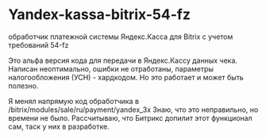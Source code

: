 # Yandex-kassa-bitrix-54-fz
обработчик платежной системы Яндекс.Касса для Bitrix с учетом требований 54-fz

Это альфа версия кода для передачи в Яндекс.Кассу данных чека. Написан неоптимально, ошибки не отработаны, параметры налогообложения (УСН) - хардкодом. 
Но это работает и может быть полезно.

Я менял напрямую код обработчика в /bitrix/modules/sale/ru/payment/yandex_3x
Знаю, что это неправильно, но времени не было. Рассчитываю, что Битрикс допилит этот функционал сам, таск у них в разработке.
